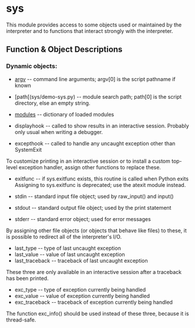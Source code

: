 # sys 

This module provides access to some objects used or maintained by the interpreter and to functions that interact strongly with the interpreter.

## Function & Object Descriptions

### Dynamic objects:

 * [argv](sys/demo-sys.py) -- command line arguments; argv[0] is the script pathname if known
 * [path[(sys/demo-sys.py) -- module search path; path[0] is the script directory, else an empty string.
 * [modules](sys/demo-sys.py) -- dictionary of loaded modules
 
 * displayhook -- called to show results in an interactive session. Probably only usual when writing a debugger.
 * excepthook -- called to handle any uncaught exception other than SystemExit

To customize printing in an interactive session or to install a custom top-level exception handler, assign other functions to replace these.

* exitfunc -- if sys.exitfunc exists, this routine is called when Python exits
      Assigning to sys.exitfunc is deprecated; use the atexit module instead.

* stdin -- standard input file object; used by raw_input() and input()
* stdout -- standard output file object; used by the print statement
* stderr -- standard error object; used for error messages

By assigning other file objects (or objects that behave like files) to these, it is possible to redirect all of the interpreter's I/O.

 * last_type -- type of last uncaught exception
 * last_value -- value of last uncaught exception
 * last_traceback -- traceback of last uncaught exception

These three are only available in an interactive session after a traceback has been printed.

 * exc_type -- type of exception currently being handled
 * exc_value -- value of exception currently being handled
 * exc_traceback -- traceback of exception currently being handled

The function exc_info() should be used instead of these three, because it is thread-safe.
